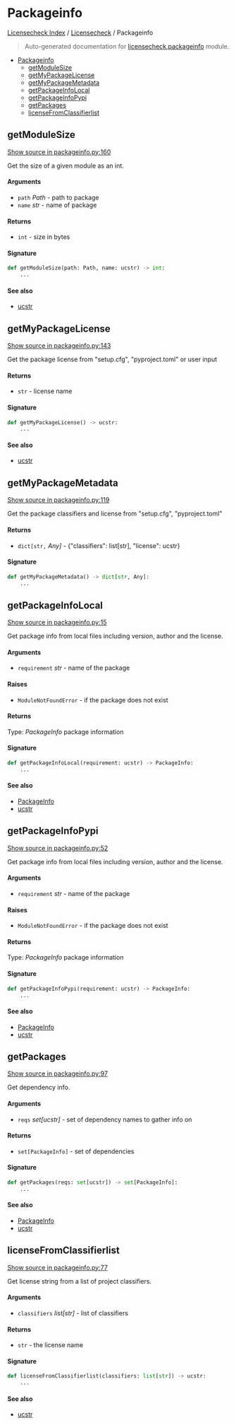 # Packageinfo

[Licensecheck Index](../README.md#licensecheck-index) /
[Licensecheck](./index.md#licensecheck) /
Packageinfo

> Auto-generated documentation for [licensecheck.packageinfo](../../../licensecheck/packageinfo.py) module.

- [Packageinfo](#packageinfo)
  - [getModuleSize](#getmodulesize)
  - [getMyPackageLicense](#getmypackagelicense)
  - [getMyPackageMetadata](#getmypackagemetadata)
  - [getPackageInfoLocal](#getpackageinfolocal)
  - [getPackageInfoPypi](#getpackageinfopypi)
  - [getPackages](#getpackages)
  - [licenseFromClassifierlist](#licensefromclassifierlist)

## getModuleSize

[Show source in packageinfo.py:160](../../../licensecheck/packageinfo.py#L160)

Get the size of a given module as an int.

#### Arguments

- `path` *Path* - path to package
- `name` *str* - name of package

#### Returns

- `int` - size in bytes

#### Signature

```python
def getModuleSize(path: Path, name: ucstr) -> int:
    ...
```

#### See also

- [ucstr](./types.md#ucstr)



## getMyPackageLicense

[Show source in packageinfo.py:143](../../../licensecheck/packageinfo.py#L143)

Get the package license from "setup.cfg", "pyproject.toml" or user input

#### Returns

- `str` - license name

#### Signature

```python
def getMyPackageLicense() -> ucstr:
    ...
```

#### See also

- [ucstr](./types.md#ucstr)



## getMyPackageMetadata

[Show source in packageinfo.py:119](../../../licensecheck/packageinfo.py#L119)

Get the package classifiers and license from "setup.cfg", "pyproject.toml"

#### Returns

- `dict[str,` *Any]* - {"classifiers": list[str], "license": ucstr}

#### Signature

```python
def getMyPackageMetadata() -> dict[str, Any]:
    ...
```



## getPackageInfoLocal

[Show source in packageinfo.py:15](../../../licensecheck/packageinfo.py#L15)

Get package info from local files including version, author
and	the license.

#### Arguments

- `requirement` *str* - name of the package

#### Raises

- `ModuleNotFoundError` -  if the package does not exist

#### Returns

Type: *PackageInfo*
package information

#### Signature

```python
def getPackageInfoLocal(requirement: ucstr) -> PackageInfo:
    ...
```

#### See also

- [PackageInfo](./types.md#packageinfo)
- [ucstr](./types.md#ucstr)



## getPackageInfoPypi

[Show source in packageinfo.py:52](../../../licensecheck/packageinfo.py#L52)

Get package info from local files including version, author
and	the license.

#### Arguments

- `requirement` *str* - name of the package

#### Raises

- `ModuleNotFoundError` -  if the package does not exist

#### Returns

Type: *PackageInfo*
package information

#### Signature

```python
def getPackageInfoPypi(requirement: ucstr) -> PackageInfo:
    ...
```

#### See also

- [PackageInfo](./types.md#packageinfo)
- [ucstr](./types.md#ucstr)



## getPackages

[Show source in packageinfo.py:97](../../../licensecheck/packageinfo.py#L97)

Get dependency info.

#### Arguments

- `reqs` *set[ucstr]* - set of dependency names to gather info on

#### Returns

- `set[PackageInfo]` - set of dependencies

#### Signature

```python
def getPackages(reqs: set[ucstr]) -> set[PackageInfo]:
    ...
```

#### See also

- [PackageInfo](./types.md#packageinfo)
- [ucstr](./types.md#ucstr)



## licenseFromClassifierlist

[Show source in packageinfo.py:77](../../../licensecheck/packageinfo.py#L77)

Get license string from a list of project classifiers.

#### Arguments

- `classifiers` *list[str]* - list of classifiers

#### Returns

- `str` - the license name

#### Signature

```python
def licenseFromClassifierlist(classifiers: list[str]) -> ucstr:
    ...
```

#### See also

- [ucstr](./types.md#ucstr)


